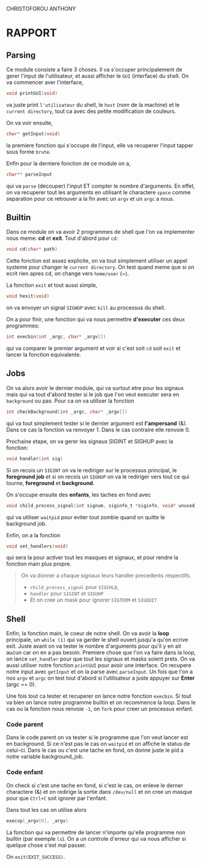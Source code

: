 CHRISTOFOROU
ANTHONY

# RAPPORT 

## Parsing

Ce module consiste a faire 3 choses. Il va s'occuper principalement de gerer l'input de l'utilisateur, et aussi afficher le `GUI` (interface) du shell.
On va commencer aver l'interface, 
```c
void printGUI(void)
```
va juste print `l'utilisateur` du shell, le `host` (nom de la machine) et le `current directory`, tout ca avec des petite modification de couleurs.

On va voir ensuite,
```c
char* getInput(void)
```
la premiere fonction qui s'occupe de l'input, elle va recuperer l'input tapper sous forme `brute`. 

Enfin pour la derniere fonction de ce module on a,
```c
char** parseInput
```
qui va `parse` (decouper) l'input ET compter le nombre d'arguments. En effet, on va recuperer tout les arguments en utilisant le charactere `space` comme separation pour ce retrouver a la fin avec un `argv` et un `argc` a nous.

## Builtin

Dans ce module on va avoir 2 programmes de shell que l'on va implementer nous meme: **cd** et **exit**.
Tout d'abord pour `cd`:
```c
void cd(char* path)
```
Cette fonction est assez explicite, on va tout simplement utiliser un appel systeme pour changer le `current directory`. On test quand meme que si on ecrit rien apres cd, on change vers `home/user` (~).

La fonction `exit` et tout aussi simple, 
```c
void hexit(void)
```
on va envoyer un signal `SIGHUP` avec `kill` au processus du shell.

On a pour finir, une fonction qui va nous permettre **d'executer** ces deux programmes:
```c
int execbin(int _argc, char* _argv[])
```
qui va comparer le premier argument et voir si c'est soit `cd` soit `exit` et lancer la fonction equivalente.

## Jobs

On va alors avoir le dernier module, qui va surtout etre pour les signaux mais qui va tout d'abord tester si le job que l'on veut executer sera en `background` ou pas. Pour ca on va utiliser la fonction
```c
int checkBackground(int _argc, char* _argv[])
```
qui va tout simplement tester si le dernier argument est **l'ampersand** (&). Dans ce cas la fonction va renvoyer 1. Dans le cas contraire elle renvoie 0.

Prochaine etape, on va gerer les signaux SIGINT et SIGHUP avec la fonction:
```c
void handler(int sig)
```
Si on recois un `SIGINT` on va le rediriger sur le processus principal, le **foreground job** et si on recois un `SIGHUP` on va le rediriger vers tout ce qui tourne, **foreground** et **background**.

On s'occupe ensuite des **enfants**, les taches en fond avec
```c
void child_process_signal(int signum, siginfo_t *siginfo, void* unused)
```
qui va utiliser `waitpid` pour eviter tout zombie quand on quitte le background job.

Enfin, on a la fonction
```c
void set_handlers(void)
```
qui sera la pour activer tout les masques et signaux, et pour rendre la fonction main plus propre. 
> On va donner a chaque signaux leurs handler precedents respectifs.
> * `child_process_signal` pour `SIGCHLD`, 
> * `handler` pour `SIGINT` et `SIGUHP`
> * Et on cree un mask pour ignorer `SIGTERM` et `SIGQUIT`

## Shell

Enfin, la fonction main, le coeur de notre shell. On va avoir la **loop** principale, un `while (1)` qui va garder le shell ouvert jusqu'a qu'on ecrive exit.
Juste avant on va tester le nombre d'arguments pour qu'il y en ait aucun car on en a pas besoin.
Premiere chose que l'on va faire dans la loop, on lance `set_handler` pour que tout les signaux et masks soient prets.
On va aussi utiliser notre fonction `printGUI` pour avoir une interface.
On recupere notre input avec `getInput` et on la parse avec `parseInput`. Un fois que l'on a nos `argv` et `argc` on test tout d'abord si l'utilisateur a juste appuyer sur **Enter** (argc == 0).

Une fois tout ca tester et recuperer on lance notre fonction `execbin`. Si tout va bien on lance notre programme builtin et on recommence la loop.
Dans le cas ou la fonction nous renvoie `-1`, on `fork` pour creer un processus enfant.

### Code parent

Dans le code parent on va tester si le programme que l'on veut lancer est en background. Si ce n'est pas le cas on `waitpid` et on affiche le status de celui-ci.
Dans le cas ou c'est une tache en fond, on donne juste le pid a notre variable background_job.

### Code enfant

On check si c'est une tache en fond, si c'est le cas, on enleve le derner charactere (&) et on redirige la sortie dans `/dev/null` et on cree un masque pour que `Ctrl+C` soit ignorer par l'enfant.

Dans tout les cas on utilise alors
```c
execvp(_argv[0], _argv)
```
La fonction qui va permettre de lancer n'importe qu'elle programme non builtin (par exemple `ls`).
On a un controle d'erreur qui va nous afficher si quelque chose s'est mal passer.

On `exit(EXIT_SUCCESS)`.
